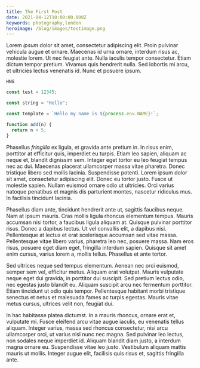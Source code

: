 ```yaml
---
title: The First Post
date: 2021-04-12T10:00:00.000Z
keywords: photography,london
heroimage: /blog/images/testimage.png
---
```


Lorem _ipsum_ dolor sit amet, consectetur adipiscing elit. Proin pulvinar vehicula augue et ornare. Maecenas id urna ornare, interdum risus ac, molestie lorem. Ut nec feugiat ante. Nulla iaculis tempor consectetur. Etiam dictum tempor pretium. Vivamus quis hendrerit nulla. Sed lobortis mi arcu, et ultricies lectus venenatis id. Nunc et posuere ipsum.

`HNG`

```js
const test = 12345;

const string = "Hello";

const template = `Hello my name is ${process.env.NAME}!`;

function add(n) {
  return n + 5;
}
```

Phasellus _fringilla_ ex ligula, et gravida ante pretium in. In risus enim, porttitor at efficitur quis, imperdiet eu turpis. Etiam leo sapien, aliquam ac neque et, blandit dignissim sem. Integer eget tortor eu leo feugiat tempus nec ac dui. Maecenas placerat ullamcorper massa vitae pharetra. Donec tristique libero sed mollis lacinia. Suspendisse potenti. Lorem ipsum dolor sit amet, consectetur adipiscing elit. Donec eu tortor justo. Fusce ut molestie sapien. Nullam euismod ornare odio ut ultricies. Orci varius natoque penatibus et magnis dis parturient montes, nascetur ridiculus mus. In facilisis tincidunt lacinia.

Phasellus diam ante, tincidunt hendrerit ante ut, sagittis faucibus neque. Nam at ipsum mauris. Cras mollis ligula rhoncus elementum tempus. Mauris accumsan nisi tortor, a faucibus ligula aliquam at. Quisque pulvinar porttitor risus. Donec a dapibus lectus. Ut vel convallis elit, a dapibus nisi. Pellentesque at lectus et erat scelerisque accumsan sed vitae massa. Pellentesque vitae libero varius, pharetra leo nec, posuere massa. Nam eros risus, posuere eget diam eget, fringilla interdum sapien. Quisque sit amet enim cursus, varius lorem a, mollis tellus. Phasellus et ante tortor.

<!-- ![](https://via.placeholder.com/480) -->

Sed ultrices neque sed tempus elementum. Aenean nec orci euismod, semper sem vel, efficitur metus. Aliquam erat volutpat. Mauris vulputate neque eget dui gravida, in porttitor dui suscipit. Sed pretium lectus odio, nec egestas justo blandit eu. Aliquam suscipit arcu nec fermentum porttitor. Etiam tincidunt ut odio quis tempor. Pellentesque habitant morbi tristique senectus et netus et malesuada fames ac turpis egestas. Mauris vitae metus cursus, ultrices velit non, feugiat dui.

In hac habitasse platea dictumst. In a mauris rhoncus, ornare erat et, vulputate mi. Fusce eleifend arcu vitae augue iaculis, eu venenatis tellus aliquam. Integer varius, massa sed rhoncus consectetur, nisi arcu ullamcorper orci, ut varius nisl nunc nec magna. Sed pulvinar leo lectus, non sodales neque imperdiet id. Aliquam blandit diam justo, a interdum magna ornare eu. Suspendisse vitae leo justo. Vestibulum aliquam mattis mauris ut mollis. Integer augue elit, facilisis quis risus et, sagittis fringilla ante.
